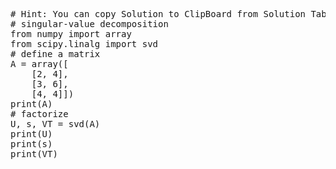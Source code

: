 <pre class="file" data-target="clipboard">
# Hint: You can copy Solution to ClipBoard from Solution Tab
# singular-value decomposition
from numpy import array
from scipy.linalg import svd
# define a matrix
A = array([
	[2, 4],
	[3, 6],
	[4, 4]])
print(A)
# factorize
U, s, VT = svd(A)
print(U)
print(s)
print(VT)

</pre>